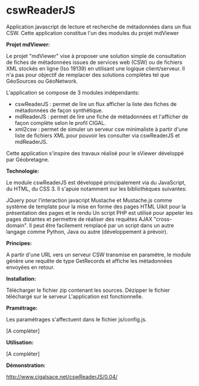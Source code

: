 cswReaderJS
===========

Application javascript de lecture et recherche de métadonnées dans un flux CSW.
Cette application constitue l'un des modules du projet mdViewer

**Projet mdViewer:**

Le projet "mdViewer" vise à proposer une solution simple de consultation de fiches de métadonnées issues de services web (CSW) ou de fichiers XML stockés en ligne (Iso 19139) en utilisant une logique client/serveur.
Il n'a pas pour objectif de remplacer des solutions complètes tel que GéoSources ou GéoNetwork.

L'application se compose de 3 modules indépendants:

  - cswReaderJS : permet de lire un flux afficher la liste des fiches de métadonnées de façon synthétique.
  - mdReaderJS : permet de lire une fiche de métadonnées et l'afficher de façon complète selon le profil CIGAL.
  - xml2csw : permet de simuler un serveur csw minimaliste à partir d'une liste de fichiers XML pour pouvoir les consulter via cswReaderJS et mdReaderJS.

Cette application s'inspire des travaux réalisé pour le sViewer développé par Géobretagne.

**Technologie:**

Le module cswReaderJS est développé principalement via du JavaScript, du HTML, du CSS 3. Il s'apuie notamment sur les bibliothèques suivantes:

JQuery pour l'interaction javacript
Mustache et Mustache.js comme système de template pour la mise en forme des pages HTML
Uikit pour la présentation des pages et le rendu
Un script PHP est utilisé pour appeler les pages distantes et permettre de réaliser des requêtes AJAX "cross-domain".
Il peut être facilement remplacé par un script dans un autre langage comme Python, Java ou autre (développement à prévoir).

**Principes:**

A partir d'une URL vers un serveur CSW transmise en paramètre, le module génère une requête de type GetRecords et affiche les métadonnées envoyées en retour.

**Installation:**

Télécharger le fichier zip contenant les sources.
Dézipper le fichier téléchargé sur le serveur
L'application est fonctionnelle.

**Pramétrage:**

Les paramétrages s'affectuent dans le fichier js/config.js.

[A compléter]

**Utilisation:**

[A compléter]

**Démonstration:**

http://www.cigalsace.net/cswReaderJS/0.04/
